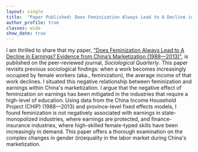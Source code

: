 ```yaml
---
layout: single
title:  "Paper Published: Does Feminization Always Lead to A Decline in Earnings? Evidence from China’s Marketization (1988—2013)"
author_profile: true
classes: wide
show_date: true
---
```

<!-- <p class="page__meta"> <i class="fas fa-calendar-alt" aria-hidden="true"></i> {{ page.date | date: "%B %d, %Y" }}</p> -->
<p>
I am thrilled to share that my paper, <a href="https://doi.org/10.1080/00380253.2023.2228366">"Does Feminization Always Lead to A Decline in Earnings? Evidence from China’s Marketization (1988—2013)"</a>, is published on the peer-reviewed journal, <em>Sociological Quarterly</em>. This paper revisits previous sociological findings: when a work becomes increasingly occupied by female workers (aka., feminization), the average income of that work declines. I situated this negative relationship between feminization and earnings within China's marketization. I argue that the negative effect of feminization on earnings has been mitigated in the industries that require a high-level of education. Using data from the China Income Household Project (CHIP) (1988—2013) and province-level fixed effects models, I found feminization is not negatively associated with earnings in state-monopolized industries, where earnings are protected, and finance-insurance industries, where high-skilled female-typed skills have been increasingly in demand. This paper offers a thorough examination on the complex changes in gender (in)equality in the labor market during China's marketization. 
</p>
